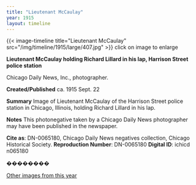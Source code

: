 ```yaml
---
title: "Lieutenant McCaulay"
year: 1915
layout: timeline
---
```


{{< image-timeline title="Lieutenant McCaulay" src="/img/timeline/1915/large/407.jpg" >}}
click on image to enlarge

__**Lieutenant McCaulay holding Richard Lillard in his lap, Harrison Street police station**__

Chicago Daily News, Inc., photographer.

**Created/Published**
ca. 1915 Sept. 22

**Summary**
Image of Lieutenant McCaulay of the Harrison Street police station in Chicago, Illinois, holding Richard Lillard in his lap.

**Notes**
This photonegative taken by a Chicago Daily News photographer may have been published in the newspaper.

__Cite as__: DN-0065180, Chicago Daily News negatives collection, Chicago Historical Society.
__Reproduction Number__: DN-0065180
__Digital ID__: ichicd n065180

��������  

[Other images from this year](/historical/timeline/1915)